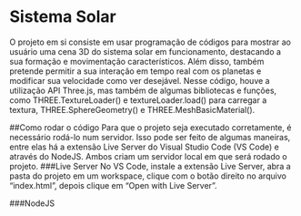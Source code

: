 # Sistema Solar
O projeto em si consiste em usar programação de códigos para mostrar ao usuário uma cena 3D do sistema solar em funcionamento, destacando a sua formação e movimentação característicos. Além disso, também pretende permitir a sua interação em tempo real com os planetas e modificar sua velocidade como ver desejável. 
Nesse código, houve a utilização API Three.js, mas também de algumas bibliotecas e funções, como THREE.TextureLoader() e textureLoader.load() para carregar a textura, THREE.SphereGeometry() e THREE.MeshBasicMaterial().

##Como rodar o código
Para que o projeto seja executado corretamente, é necessário rodá-lo num servidor. Isso pode ser feito de algumas maneiras, entre elas há a extensão Live Server do Visual Studio Code (VS Code) e através do NodeJS. Ambos criam um servidor local em que será rodado o projeto.
###Live Server
No VS Code, instale a extensão Live Server, abra a pasta do projeto em um workspace, clique com o botão direito no arquivo “index.html”, depois clique em “Open with Live Server”.

###NodeJS
